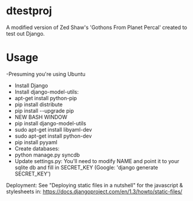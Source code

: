 dtestproj
=========

A modified version of Zed Shaw's 'Gothons From Planet Percal' created to test out Django.


Usage
=====
-Presuming you're using Ubuntu
* Install Django
* Install django-model-utils:
* apt-get install python-pip
* pip install distribute
* pip install --upgrade pip
* NEW BASH WINDOW
* pip install django-model-utils
* sudo apt-get install libyaml-dev
* sudo apt-get install python-dev
* pip install pyyaml
* Create databases:
* python manage.py syncdb
* Update settings.py: You'll need to modify NAME and point it to your sqlite db and fill in SECRET_KEY (Google: 'django generate SECRET_KEY')

Deployment:
See "Deploying static files in a nutshell" for the javascript & stylesheets in: 
https://docs.djangoproject.com/en/1.3/howto/static-files/
